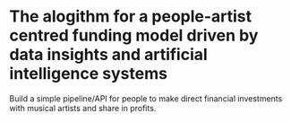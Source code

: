# The alogithm for a people-artist centred funding model driven by data insights and artificial intelligence systems

Build a simple pipeline/API for people to make direct financial investments with musical artists and share in profits. 
